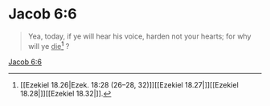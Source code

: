 # Jacob 6:6

> Yea, today, if ye will hear his voice, harden not your hearts; for why will ye <u>die</u>[^a] ?

[Jacob 6:6](https://www.churchofjesuschrist.org/study/scriptures/bofm/jacob/6?lang=eng&id=p6#p6)


[^a]: [[Ezekiel 18.26|Ezek. 18:28 (26–28, 32)]][[Ezekiel 18.27|]][[Ezekiel 18.28|]][[Ezekiel 18.32|]].  

